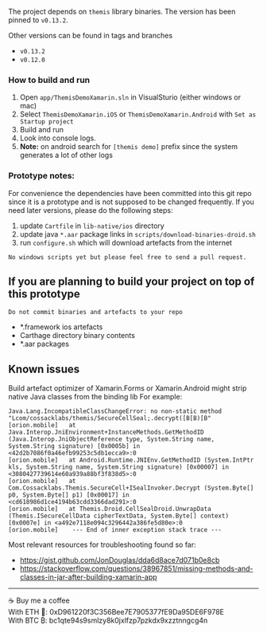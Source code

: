 The project depends on `themis` library binaries.
The version has been pinned to `v0.13.2`.

Other versions can be found in tags and branches
* `v0.13.2`
* `v0.12.0`

### How to build and run

1. Open `app/ThemisDemoXamarin.sln` in VisualSturio (either windows or mac)
2. Select `ThemisDemoXamarin.iOS` or `ThemisDemoXamarin.Android` with `Set as Startup project`
3. Build and run
4. Look into console logs.
5. **Note:** on android search for `[themis demo]` prefix since the system generates a lot of other logs


### Prototype notes:

For convenience the dependencies have been committed into this git repo since it is a prototype and is not supposed to be changed frequently.
If you need later versions, please do the following steps:
1. update `Cartfile` in `lib-native/ios` directory
2. update java `*.aar` package links in `scripts/download-binaries-droid.sh`
3. run `configure.sh` which will download artefacts from the internet

```
No windows scripts yet but please feel free to send a pull request.
```

## If you are planning to build your project on top of this prototype
```
Do not commit binaries and artefacts to your repo
```

* *.framework ios artefacts 
* Carthage directory binary contents
*  *.aar packages

## Known issues

Build artefact optimizer of Xamarin.Forms or Xamarin.Android might strip native Java classes from the binding lib
For example:
```
Java.Lang.IncompatibleClassChangeError: no non-static method "Lcom/cossacklabs/themis/SecureCellSeal;.decrypt([B[B)[B"
[orion.mobile]   at Java.Interop.JniEnvironment+InstanceMethods.GetMethodID (Java.Interop.JniObjectReference type, System.String name, System.String signature) [0x0005b] in <42d2b7086f0a46efb99253c5db1ecca9>:0 
[orion.mobile]   at Android.Runtime.JNIEnv.GetMethodID (System.IntPtr kls, System.String name, System.String signature) [0x00007] in <3080427739614e60a939a88bf3f838d5>:0 
[orion.mobile]   at Com.Cossacklabs.Themis.SecureCell+ISealInvoker.Decrypt (System.Byte[] p0, System.Byte[] p1) [0x00017] in <cd618986d1ce4194b63cdd3366dad291>:0 
[orion.mobile]   at Themis.Droid.CellSealDroid.UnwrapData (Themis.ISecureCellData cipherTextData, System.Byte[] context) [0x0007e] in <a492e7118e094c3296442a386fe5d80e>:0 
[orion.mobile]    --- End of inner exception stack trace ---
```

Most relevant resources for troubleshooting found so far:
* https://gist.github.com/JonDouglas/dda6d8ace7d071b0e8cb
* https://stackoverflow.com/questions/38967851/missing-methods-and-classes-in-jar-after-building-xamarin-app

---

☕ Buy me a coffee <br>
With ETH 🔸: 0xD961220f3C356Bee7E7905377fE9Da95DE6F978E <br>
With BTC ₿: bc1qte94s9smlzy8k0jxlfzp7pzkdx9xzztnngcg4n
